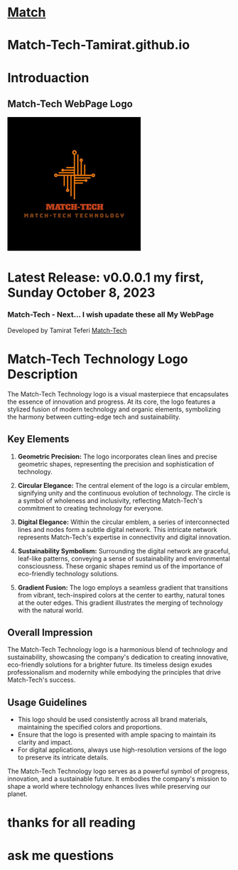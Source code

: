 # [Match](ttps://Match-Tech-Tamirat.github.io/)
# Match-Tech-Tamirat.github.io

# Introduaction
## Match-Tech WebPage Logo



![logo](/image/Logo/Match-Tech.jpg)

# Latest Release: v0.0.0.1 my first, Sunday October 8, 2023

### Match-Tech - Next... I wish upadate these all My WebPage

Developed by Tamirat Teferi [Match-Tech](https://github.com/Match-Tech/)

# Match-Tech Technology Logo Description

The Match-Tech Technology logo is a visual masterpiece that encapsulates the essence of innovation and progress. At its core, the logo features a stylized fusion of modern technology and organic elements, symbolizing the harmony between cutting-edge tech and sustainability.

## Key Elements

1. **Geometric Precision:** The logo incorporates clean lines and precise geometric shapes, representing the precision and sophistication of technology.

2. **Circular Elegance:** The central element of the logo is a circular emblem, signifying unity and the continuous evolution of technology. The circle is a symbol of wholeness and inclusivity, reflecting Match-Tech's commitment to creating technology for everyone.

3. **Digital Elegance:** Within the circular emblem, a series of interconnected lines and nodes form a subtle digital network. This intricate network represents Match-Tech's expertise in connectivity and digital innovation.

4. **Sustainability Symbolism:** Surrounding the digital network are graceful, leaf-like patterns, conveying a sense of sustainability and environmental consciousness. These organic shapes remind us of the importance of eco-friendly technology solutions.

5. **Gradient Fusion:** The logo employs a seamless gradient that transitions from vibrant, tech-inspired colors at the center to earthy, natural tones at the outer edges. This gradient illustrates the merging of technology with the natural world.

## Overall Impression

The Match-Tech Technology logo is a harmonious blend of technology and sustainability, showcasing the company's dedication to creating innovative, eco-friendly solutions for a brighter future. Its timeless design exudes professionalism and modernity while embodying the principles that drive Match-Tech's success.

## Usage Guidelines

- This logo should be used consistently across all brand materials, maintaining the specified colors and proportions.
- Ensure that the logo is presented with ample spacing to maintain its clarity and impact.
- For digital applications, always use high-resolution versions of the logo to preserve its intricate details.

The Match-Tech Technology logo serves as a powerful symbol of progress, innovation, and a sustainable future. It embodies the company's mission to shape a world where technology enhances lives while preserving our planet.
 # thanks for all reading
 # ask me questions